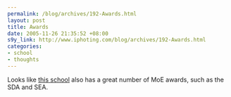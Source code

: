 ```yaml
--- 
permalink: /blog/archives/192-Awards.html
layout: post
title: Awards
date: 2005-11-26 21:35:52 +08:00
s9y_link: http://www.iphoting.com/blog/archives/192-Awards.html
categories: 
- school
- thoughts
---
```

<p class="break"><p>Looks like <a onclick="_gaq.push(['_trackPageview', '/extlink/www.dhs.moe.edu.sg/']);"  href="http://www.dhs.moe.edu.sg/">this school</a> also has a great number of MoE awards, such as the SDA and SEA.</p></p>
